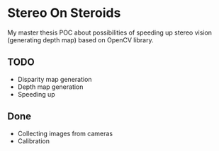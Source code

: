 # Stereo On Steroids
My master thesis POC about possibilities of speeding up stereo vision (generating depth map) based on OpenCV library.

## TODO
- Disparity map generation
- Depth map generation
- Speeding up

## Done
- Collecting images from cameras
- Calibration
